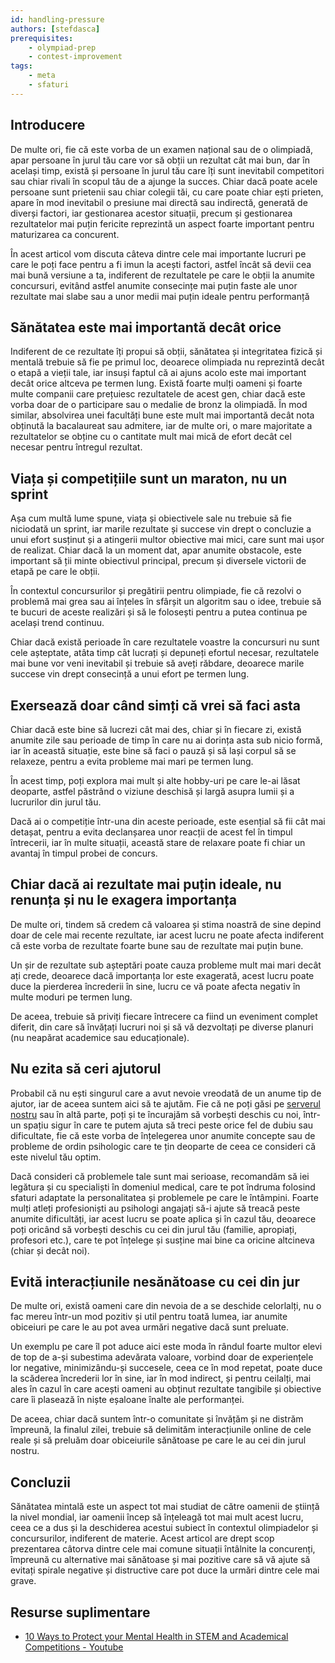 ```yaml
---
id: handling-pressure
authors: [stefdasca]
prerequisites:
    - olympiad-prep
    - contest-improvement
tags:
    - meta
    - sfaturi
---
```


## Introducere

De multe ori, fie că este vorba de un examen național sau de o olimpiadă, apar
persoane în jurul tău care vor să obții un rezultat cât mai bun, dar în același
timp, există și persoane în jurul tău care îți sunt inevitabil competitori sau
chiar rivali în scopul tău de a ajunge la succes. Chiar dacă poate acele
persoane sunt prietenii sau chiar colegii tăi, cu care poate chiar ești prieten,
apare în mod inevitabil o presiune mai directă sau indirectă, generată de
diverși factori, iar gestionarea acestor situații, precum și gestionarea
rezultatelor mai puțin fericite reprezintă un aspect foarte important pentru
maturizarea ca concurent.

În acest articol vom discuta câteva dintre cele mai importante lucruri pe care
le poți face pentru a fi imun la acești factori, astfel încât să devii cea mai
bună versiune a ta, indiferent de rezultatele pe care le obții la anumite
concursuri, evitând astfel anumite consecințe mai puțin faste ale unor rezultate
mai slabe sau a unor medii mai puțin ideale pentru performanță

## Sănătatea este mai importantă decât orice

Indiferent de ce rezultate îți propui să obții, sănătatea și integritatea fizică
și mentală trebuie să fie pe primul loc, deoarece olimpiada nu reprezintă decât
o etapă a vieții tale, iar insuși faptul că ai ajuns acolo este mai important
decât orice altceva pe termen lung. Există foarte mulți oameni și foarte multe
companii care prețuiesc rezultatele de acest gen, chiar dacă este vorba doar de
o participare sau o medalie de bronz la olimpiadă. În mod similar, absolvirea
unei facultăți bune este mult mai importantă decât nota obținută la bacalaureat
sau admitere, iar de multe ori, o mare majoritate a rezultatelor se obține cu o
cantitate mult mai mică de efort decât cel necesar pentru întregul rezultat.

## Viața și competițiile sunt un maraton, nu un sprint

Așa cum multă lume spune, viața și obiectivele sale nu trebuie să fie niciodată
un sprint, iar marile rezultate și succese vin drept o concluzie a unui efort
susținut și a atingerii multor obiective mai mici, care sunt mai ușor de
realizat. Chiar dacă la un moment dat, apar anumite obstacole, este important să
ții minte obiectivul principal, precum și diversele victorii de etapă pe care le
obții.

În contextul concursurilor și pregătirii pentru olimpiade, fie că rezolvi o
problemă mai grea sau ai înțeles în sfârșit un algoritm sau o idee, trebuie să
te bucuri de aceste realizări și să le folosești pentru a putea continua pe
același trend continuu.

Chiar dacă există perioade în care rezultatele voastre la concursuri nu sunt
cele așteptate, atâta timp cât lucrați și depuneți efortul necesar, rezultatele
mai bune vor veni inevitabil și trebuie să aveți răbdare, deoarece marile
succese vin drept consecință a unui efort pe termen lung.

## Exersează doar când simți că vrei să faci asta

Chiar dacă este bine să lucrezi cât mai des, chiar și în fiecare zi, există
anumite zile sau perioade de timp în care nu ai dorința asta sub nicio formă,
iar în această situație, este bine să faci o pauză și să lași corpul să se
relaxeze, pentru a evita probleme mai mari pe termen lung.

În acest timp, poți explora mai mult și alte hobby-uri pe care le-ai lăsat
deoparte, astfel păstrând o viziune deschisă și largă asupra lumii și a
lucrurilor din jurul tău.

Dacă ai o competiție într-una din aceste perioade, este esențial să fii cât mai
detașat, pentru a evita declanșarea unor reacții de acest fel în timpul
întrecerii, iar în multe situații, această stare de relaxare poate fi chiar un
avantaj în timpul probei de concurs.

## Chiar dacă ai rezultate mai puțin ideale, nu renunța și nu le exagera importanța

De multe ori, tindem să credem că valoarea și stima noastră de sine depind doar
de cele mai recente rezultate, iar acest lucru ne poate afecta indiferent că
este vorba de rezultate foarte bune sau de rezultate mai puțin bune.

Un șir de rezultate sub așteptări poate cauza probleme mult mai mari decât ați
crede, deoarece dacă importanța lor este exagerată, acest lucru poate duce la
pierderea încrederii în sine, lucru ce vă poate afecta negativ în multe moduri
pe termen lung.

De aceea, trebuie să priviți fiecare întrecere ca fiind un eveniment complet
diferit, din care să învățați lucruri noi și să vă dezvoltați pe diverse planuri
(nu neapărat academice sau educaționale).

## Nu ezita să ceri ajutorul

Probabil că nu ești singurul care a avut nevoie vreodată de un anume tip de
ajutor, iar de aceea suntem aici să te ajutăm. Fie că ne poți găsi pe
[serverul nostru](https://discord.gg/roalgo) sau în altă parte, poți și te
încurajăm să vorbești deschis cu noi, într-un spațiu sigur în care te putem
ajuta să treci peste orice fel de dubiu sau dificultate, fie că este vorba de
înțelegerea unor anumite concepte sau de probleme de ordin psihologic care te
țin deoparte de ceea ce consideri că este nivelul tău optim.

Dacă consideri că problemele tale sunt mai serioase, recomandăm să iei legătura
și cu specialiști în domeniul medical, care te pot îndruma folosind sfaturi
adaptate la personalitatea și problemele pe care le întâmpini. Foarte mulți
atleți profesioniști au psihologi angajați să-i ajute să treacă peste anumite
dificultăți, iar acest lucru se poate aplica și în cazul tău, deoarece poți
oricând să vorbești deschis cu cei din jurul tău (familie, apropiați, profesori
etc.), care te pot înțelege și susține mai bine ca oricine altcineva (chiar și
decât noi).

## Evită interacțiunile nesănătoase cu cei din jur

De multe ori, există oameni care din nevoia de a se deschide celorlalți, nu o
fac mereu într-un mod pozitiv și util pentru toată lumea, iar anumite obiceiuri
pe care le au pot avea urmări negative dacă sunt preluate.

Un exemplu pe care îl pot aduce aici este moda în rândul foarte multor elevi de
top de a-și subestima adevărata valoare, vorbind doar de experiențele lor
negative, minimizându-și succesele, ceea ce în mod repetat, poate duce la
scăderea încrederii lor în sine, iar în mod indirect, și pentru ceilalți, mai
ales în cazul în care acești oameni au obținut rezultate tangibile și obiective
care îi plasează în niște eșaloane înalte ale performanței.

De aceea, chiar dacă suntem într-o comunitate și învățăm și ne distrăm împreună,
la finalul zilei, trebuie să delimităm interacțiunile online de cele reale și să
preluăm doar obiceiurile sănătoase pe care le au cei din jurul nostru.

## Concluzii

Sănătatea mintală este un aspect tot mai studiat de către oamenii de știință la
nivel mondial, iar oamenii încep să înțeleagă tot mai mult acest lucru, ceea ce
a dus și la deschiderea acestui subiect în contextul olimpiadelor și
concursurilor, indiferent de materie. Acest articol are drept scop prezentarea
câtorva dintre cele mai comune situații întâlnite la concurenți, împreună cu
alternative mai sănătoase și mai pozitive care să vă ajute să evitați spirale
negative și distructive care pot duce la urmări dintre cele mai grave.

## Resurse suplimentare

- [10 Ways to Protect your Mental Health in STEM and Academical Competitions - Youtube](https://www.youtube.com/watch?v=I4m_lPdAKRE)